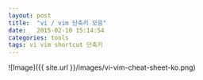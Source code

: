 ```yaml
---
layout: post
title:  "vi / vim 단축키 모음"
date:   2015-02-10 15:14:54
categories: tools
tags: vi vim shortcut 단축키
---
```


![Image]({{ site.url }}/images/vi-vim-cheat-sheet-ko.png)